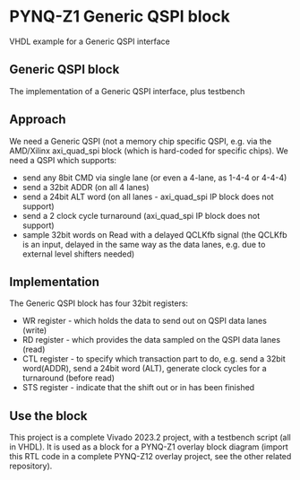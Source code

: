# PYNQ-Z1 Generic QSPI block
 VHDL example for a Generic QSPI interface

## Generic QSPI block
The implementation of a Generic QSPI interface, plus testbench

## Approach
We need a Generic QSPI (not a memory chip specific QSPI, e.g. via the AMD/Xilinx
 axi_quad_spi block (which is hard-coded for specific chips).
We need a QSPI which supports:
* send any 8bit CMD via single lane (or even a 4-lane, as 1-4-4 or 4-4-4)
* send a 32bit ADDR (on all 4 lanes)
* send a 24bit ALT word (on all lanes - axi_quad_spi IP block does not support)
* send a 2 clock cycle turnaround (axi_quad_spi IP block does not support)
* sample 32bit words on Read with a delayed QCLKfb signal (the QCLKfb is an input,
delayed in the same way as the data lanes, e.g. due to external level shifters needed)

## Implementation
The Generic QSPI block has four 32bit registers:
* WR register - which holds the data to send out on QSPI data lanes (write)
* RD register - which provides the data sampled on the QSPI data lanes (read)
* CTL register - to specify which transaction part to do, e.g. send a 32bit word(ADDR),
send a 24bit word (ALT),
generate clock cycles for a turnaround (before read)
* STS register - indicate that the shift out or in has been finished

## Use the block
This project is a complete Vivado 2023.2 project, with a testbench script (all in VHDL).
It is used as a block for a PYNQ-Z1 overlay block diagram (import this RTL code in a complete PYNQ-Z12 overlay project, see the other related repository).

